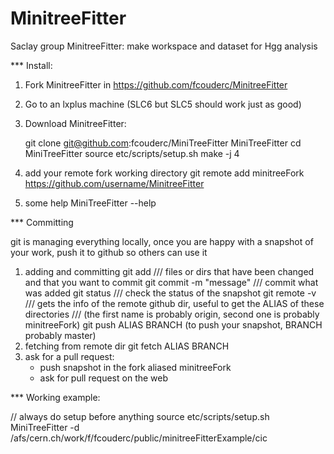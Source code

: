 MinitreeFitter
==============

Saclay group MinitreeFitter: make workspace and dataset for Hgg analysis

*** Install:

1. Fork MinitreeFitter in https://github.com/fcouderc/MinitreeFitter
2. Go to an lxplus machine (SLC6 but SLC5 should work just as good)
3. Download MinitreeFitter:

   git clone git@github.com:fcouderc/MiniTreeFitter MiniTreeFitter
   cd MiniTreeFitter
   source etc/scripts/setup.sh
   make -j 4   
4. add your remote fork working directory
   git remote add minitreeFork https://github.com/username/MinitreeFitter   
5. some help
   MiniTreeFitter --help

*** Committing 

git is managing everything locally, once you are happy with a snapshot of your work, push it to github so others can use it

1. adding and committing
   git add <files> <dirs>   /// files or dirs that have been changed and that you want to commit
   git commit -m "message"  /// commit what was added
   git status               /// check the status of the snapshot
   git remote -v            /// gets the info of the remote github dir, useful to get the ALIAS of these directories
       	                    /// (the first name is probably origin, second one is probably minitreeFork)
   git push ALIAS BRANCH (to push your snapshot, BRANCH probably master)
 2. fetching from remote dir
   git fetch ALIAS BRANCH   
3. ask for a pull request:
   - push snapshot in the fork aliased minitreeFork
   - ask for pull request on the web

*** Working example:

// always do setup before anything
source etc/scripts/setup.sh
MiniTreeFitter -d /afs/cern.ch/work/f/fcouderc/public/minitreeFitterExample/cic



